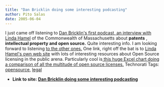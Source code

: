 ```yaml
---
title: "Dan Bricklin doing some interesting podcasting"
author: Pito Salas
date: 2005-06-04
---
```


I just came off listening to [Dan Bricklin's first podcast, an interview with
Linda
Hamel](<http://www.softwaregarden.com/podcast/dbsl.html#dbsl-2005-04-18-19-55-16>)
of the Commonwealth of Massachusetts about **patents** , **intellectual
property and open source.** Quite interesting info. I am looking forward to
listening [to the other
ones.](<http://www.softwaregarden.com/podcast/dbsl.html>) One link, right off
the bat is to [Linda Hamel's own web
site](<http://www.mass.gov/portal/index.jsp?pageID=itdsubtopic&L=3&L0=Home&L1=Policies%2c+Standards+%26+Legal&L2=Open+Standards&sid=Aitd>)
with lots of interesting resources about Open Source licensing in the public
arena. Particularly cool is[ this huge Excel chart doing a comparison of all
the multitude of open source
licenses.](<http://www.mass.gov/Aitd/docs/quickrefchart.xls>) Technorati Tags:
[opensource](<http://technorati.com/tag/opensource>),
[legal](<http://technorati.com/tag/legal>)


* **Link to site:** **[Dan Bricklin doing some interesting podcasting](None)**
